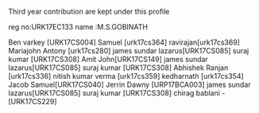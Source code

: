 Third year contribution are kept under this profile

reg no:URK17EC133
name  :M.S.GOBINATH


Ben varkey [URK17CS004]
Samuel [urk17cs364]
ravirajan[urk17cs369]
Mariajohn Antony [urk17cs280]
james sundar lazarus[URK17CS085]
suraj kumar [URK17CS308]
Amit John[URK17CS149]
james sundar lazarus[URK17CS085]
suraj kumar [URK17CS308]
Abhishek Ranjan [urk17cs336]
nitish kumar verma [urk17cs359]
kedharnath [urk17cs354]
Jacob Samuel[URK17CS040]
Jerrin Dawny [URP17BCA003]
james sundar lazarus[URK17CS085]
suraj kumar [URK17CS308]
chirag bablani - [URK17CS229]

